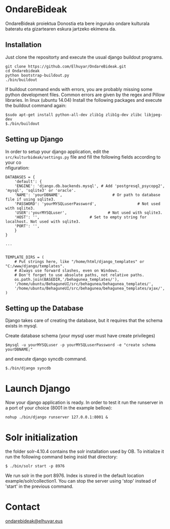 # OndareBideak
OndareBideak proiektua Donostia eta bere inguruko ondare kulturala bateratu eta gizartearen eskura jartzeko ekimena da.

Installation
-------------

Just clone the repositorty and execute the usual django buildout programs.

````shell
git clone https://github.com/Elhuyar/OndareBideak.git
cd Ondarebideak
python bootstrap-buildout.py
./bin/buildout
````

If buildout command ends with errors, you are probably missing some python development files. Common errors are given by the regex and Pillow libraries. In linux (ubuntu 14.04) Install the following packages and execute the buildout command again:
```shell
$sudo apt-get install python-all-dev zlib1g zlib1g-dev zlibc libjpeg-dev
$./bin/buildout
```


Setting up Django
-------------------

In order to setup your django application, edit the ```src/kulturbideak/settings.py``` file and fill the following fields according to your co\
nfiguration:
```
DATABASES = {
    'default': {
    'ENGINE': 'django.db.backends.mysql', # Add 'postgresql_psycopg2', 'mysql', 'sqlite3' or 'oracle'.
    'NAME': 'yourDBNAME',                      # Or path to database file if using sqlite3.
    'PASSWORD': 'yourMYSQLuserPassword',                  # Not used with sqlite3.
    'USER':'yourMYSQLuser',                  # Not used with sqlite3.
    'HOST': '',                      # Set to empty string for localhost. Not used with sqlite3.
    'PORT': '',
    }
}

...


TEMPLATE_DIRS = (
    # Put strings here, like "/home/html/django_templates" or "C:/www/django/templates".
    # Always use forward slashes, even on Windows.
    # Don't forget to use absolute paths, not relative paths.
    os.path.join(BASEDIR,'/behagunea_templates/'),
    '/home/ubuntu/BehaguneUI/src/behagunea/behagunea_templates/',
    '/home/ubuntu/BehaguneUI/src/behagunea/behagunea_templates/ajax/',
)
```

Setting up the Database
------------------------

Django takes care of creating the database, but it requires that the schema exists in mysql.

Create database schema (your mysql user must have create privileges)

```shell
$mysql -u yourMYSQLuser -p yourMYSQLuserPassword -e "create schema yourDBNAME;"
```

and execute django syncdb command.

```shell
$./bin/django syncdb
```

Launch Django
================

Now your django application is ready. In order to test it run the runserver in a port of your choice (8001 in the example bellow):

````shell
nohup ./bin/django runserver 127.0.0.1:8001 &
````




Solr initialization
=======================

the folder solr-4.10.4 contains the solr installation used by OB. To initialize it run the following command being insid that directory:

```
$ ./bin/solr start -p 8976
```

We run solr in the port 8976. Index is stored in the default location example/solr/collection1. You can stop the server using 'stop' instead of 'start' in the previous command.




Contact
=========

ondarebideak@elhuyar.eus
